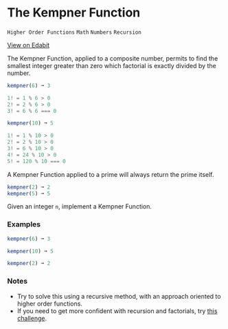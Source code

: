 # The Kempner Function

`Higher Order Functions` `Math` `Numbers` `Recursion`

[View on Edabit](https://edabit.com/challenge/tcdEnEJPA6gXg3XXP)

The Kempner Function, applied to a composite number, permits to find the smallest integer greater than zero which factorial is exactly divided by the number.

```js
kempner(6) ➞ 3

1! = 1 % 6 > 0
2! = 2 % 6 > 0
3! = 6 % 6 === 0

kempner(10) ➞ 5

1! = 1 % 10 > 0
2! = 2 % 10 > 0
3! = 6 % 10 > 0
4! = 24 % 10 > 0
5! = 120 % 10 === 0
```

A Kempner Function applied to a prime will always return the prime itself.

```js
kempner(2) ➞ 2
kempner(5) ➞ 5
```

Given an integer `n`, implement a Kempner Function.

### Examples

```js
kempner(6) ➞ 3

kempner(10) ➞ 5

kempner(2) ➞ 2
```

### Notes

- Try to solve this using a recursive method, with an approach oriented to higher order functions.
- If you need to get more confident with recursion and factorials, try [this challenge](https://edabit.com/challenge/Ju7AK9rAGjz86hjxo).
